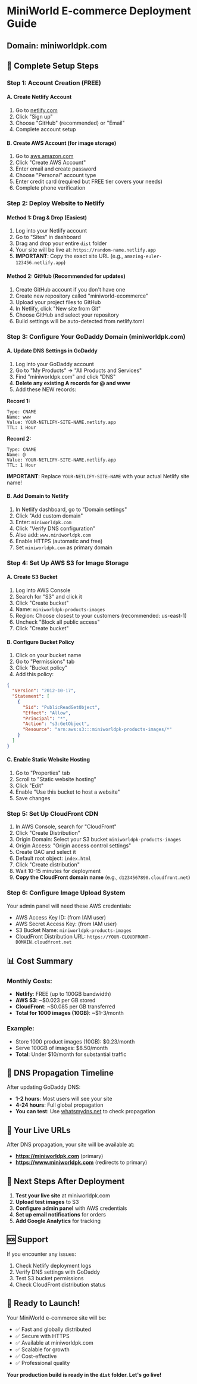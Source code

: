 # MiniWorld E-commerce Deployment Guide
## Domain: miniworldpk.com

## 🚀 Complete Setup Steps

### Step 1: Account Creation (FREE)

#### A. Create Netlify Account
1. Go to [netlify.com](https://netlify.com)
2. Click "Sign up" 
3. Choose "GitHub" (recommended) or "Email"
4. Complete account setup

#### B. Create AWS Account (for image storage)
1. Go to [aws.amazon.com](https://aws.amazon.com)
2. Click "Create AWS Account"
3. Enter email and create password
4. Choose "Personal" account type
5. Enter credit card (required but FREE tier covers your needs)
6. Complete phone verification

### Step 2: Deploy Website to Netlify

#### Method 1: Drag & Drop (Easiest)
1. Log into your Netlify account
2. Go to "Sites" in dashboard
3. Drag and drop your entire `dist` folder
4. Your site will be live at: `https://random-name.netlify.app`
5. **IMPORTANT**: Copy the exact site URL (e.g., `amazing-euler-123456.netlify.app`)

#### Method 2: GitHub (Recommended for updates)
1. Create GitHub account if you don't have one
2. Create new repository called "miniworld-ecommerce"
3. Upload your project files to GitHub
4. In Netlify, click "New site from Git"
5. Choose GitHub and select your repository
6. Build settings will be auto-detected from netlify.toml

### Step 3: Configure Your GoDaddy Domain (miniworldpk.com)

#### A. Update DNS Settings in GoDaddy
1. Log into your GoDaddy account
2. Go to "My Products" → "All Products and Services"
3. Find "miniworldpk.com" and click "DNS"
4. **Delete any existing A records for @ and www**
5. Add these NEW records:

**Record 1:**
```
Type: CNAME
Name: www
Value: YOUR-NETLIFY-SITE-NAME.netlify.app
TTL: 1 Hour
```

**Record 2:**
```
Type: CNAME
Name: @
Value: YOUR-NETLIFY-SITE-NAME.netlify.app
TTL: 1 Hour
```

**IMPORTANT**: Replace `YOUR-NETLIFY-SITE-NAME` with your actual Netlify site name!

#### B. Add Domain to Netlify
1. In Netlify dashboard, go to "Domain settings"
2. Click "Add custom domain"
3. Enter: `miniworldpk.com`
4. Click "Verify DNS configuration"
5. Also add: `www.miniworldpk.com`
6. Enable HTTPS (automatic and free)
7. Set `miniworldpk.com` as primary domain

### Step 4: Set Up AWS S3 for Image Storage

#### A. Create S3 Bucket
1. Log into AWS Console
2. Search for "S3" and click it
3. Click "Create bucket"
4. Name: `miniworldpk-products-images`
5. Region: Choose closest to your customers (recommended: us-east-1)
6. Uncheck "Block all public access"
7. Click "Create bucket"

#### B. Configure Bucket Policy
1. Click on your bucket name
2. Go to "Permissions" tab
3. Click "Bucket policy"
4. Add this policy:

```json
{
  "Version": "2012-10-17",
  "Statement": [
    {
      "Sid": "PublicReadGetObject",
      "Effect": "Allow",
      "Principal": "*",
      "Action": "s3:GetObject",
      "Resource": "arn:aws:s3:::miniworldpk-products-images/*"
    }
  ]
}
```

#### C. Enable Static Website Hosting
1. Go to "Properties" tab
2. Scroll to "Static website hosting"
3. Click "Edit"
4. Enable "Use this bucket to host a website"
5. Save changes

### Step 5: Set Up CloudFront CDN

1. In AWS Console, search for "CloudFront"
2. Click "Create Distribution"
3. Origin Domain: Select your S3 bucket `miniworldpk-products-images`
4. Origin Access: "Origin access control settings"
5. Create OAC and select it
6. Default root object: `index.html`
7. Click "Create distribution"
8. Wait 10-15 minutes for deployment
9. **Copy the CloudFront domain name** (e.g., `d1234567890.cloudfront.net`)

### Step 6: Configure Image Upload System

Your admin panel will need these AWS credentials:
- AWS Access Key ID: (from IAM user)
- AWS Secret Access Key: (from IAM user)
- S3 Bucket Name: `miniworldpk-products-images`
- CloudFront Distribution URL: `https://YOUR-CLOUDFRONT-DOMAIN.cloudfront.net`

## 📊 Cost Summary

### Monthly Costs:
- **Netlify**: FREE (up to 100GB bandwidth)
- **AWS S3**: ~$0.023 per GB stored
- **CloudFront**: ~$0.085 per GB transferred
- **Total for 1000 images (10GB)**: ~$1-3/month

### Example:
- Store 1000 product images (10GB): $0.23/month
- Serve 100GB of images: $8.50/month
- **Total**: Under $10/month for substantial traffic

## 🔧 DNS Propagation Timeline

After updating GoDaddy DNS:
- **1-2 hours**: Most users will see your site
- **4-24 hours**: Full global propagation
- **You can test**: Use [whatsmydns.net](https://whatsmydns.net) to check propagation

## 🌟 Your Live URLs

After DNS propagation, your site will be available at:
- **https://miniworldpk.com** (primary)
- **https://www.miniworldpk.com** (redirects to primary)

## 🔧 Next Steps After Deployment

1. **Test your live site** at miniworldpk.com
2. **Upload test images** to S3
3. **Configure admin panel** with AWS credentials
4. **Set up email notifications** for orders
5. **Add Google Analytics** for tracking

## 🆘 Support

If you encounter any issues:
1. Check Netlify deployment logs
2. Verify DNS settings with GoDaddy
3. Test S3 bucket permissions
4. Check CloudFront distribution status

## 🎯 Ready to Launch!

Your MiniWorld e-commerce site will be:
- ✅ Fast and globally distributed
- ✅ Secure with HTTPS
- ✅ Available at miniworldpk.com
- ✅ Scalable for growth
- ✅ Cost-effective
- ✅ Professional quality

**Your production build is ready in the `dist` folder. Let's go live!** 